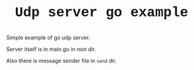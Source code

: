 
# <p  align="center" style="font-family:courier;font-size:130%" size=212px> Udp server go example </p> 

Simple example of go udp server.

Server itself is in main.go in root dir.

Also there is message sender file in `send` dir.
